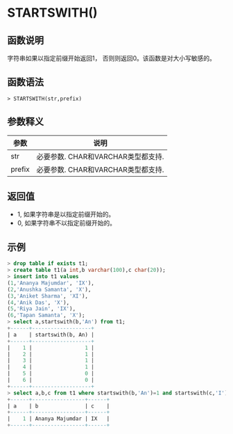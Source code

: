 # **STARTSWITH()**

## **函数说明**

字符串如果以指定前缀开始返回1， 否则则返回0。该函数是对大小写敏感的。

## **函数语法**

```
> STARTSWITH(str,prefix)
```

## **参数释义**

|  参数   | 说明  |
|  ----  | ----  |
| str | 必要参数.  CHAR和VARCHAR类型都支持. |
| prefix | 必要参数.  CHAR和VARCHAR类型都支持. |

## **返回值**

* 1, 如果字符串是以指定前缀开始的。
* 0, 如果字符串不以指定前缀开始的。

## **示例**

```sql
> drop table if exists t1;
> create table t1(a int,b varchar(100),c char(20));
> insert into t1 values
(1,'Ananya Majumdar', 'IX'),
(2,'Anushka Samanta', 'X'),
(3,'Aniket Sharma', 'XI'),
(4,'Anik Das', 'X'),
(5,'Riya Jain', 'IX'),
(6,'Tapan Samanta', 'X');
> select a,startswith(b,'An') from t1;
+------+-------------------+
| a    | startswith(b, An) |
+------+-------------------+
|    1 |                 1 |
|    2 |                 1 |
|    3 |                 1 |
|    4 |                 1 |
|    5 |                 0 |
|    6 |                 0 |
+------+-------------------+
> select a,b,c from t1 where startswith(b,'An')=1 and startswith(c,'I')=1;
+------+-----------------+------+
| a    | b               | c    |
+------+-----------------+------+
|    1 | Ananya Majumdar | IX   |
+------+-----------------+------+
```
